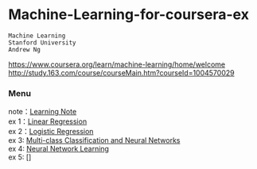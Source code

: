 # Machine-Learning-for-coursera-ex

	Machine Learning  
	Stanford University  
	Andrew Ng  

https://www.coursera.org/learn/machine-learning/home/welcome  
http://study.163.com/course/courseMain.htm?courseId=1004570029

### Menu  
note：[Learning Note](./machine-learning-note)  
ex 1：[Linear Regression](./machine-learning-ex1)  
ex 2：[Logistic Regression](./machine-learning-ex2)  
ex 3: [Multi-class Classification and Neural Networks](./machine-learning-ex3)  
ex 4: [Neural Network Learning](./machine-learning-ex4)  
ex 5: []

